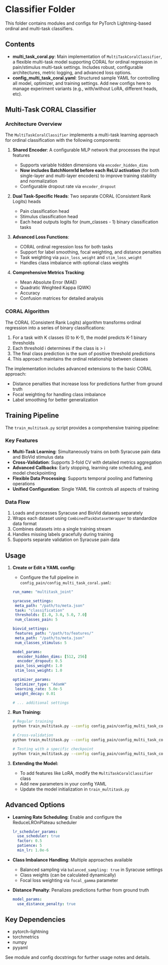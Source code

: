 # Classifier Folder

This folder contains modules and configs for PyTorch Lightning-based ordinal and multi-task classifiers.

## Contents
- **multi_task_coral.py**: Main implementation of `MultiTaskCoralClassifier`, a flexible multi-task model supporting CORAL for ordinal regression in pain/stimulus multi-task settings. Includes robust, configurable architectures, metric logging, and advanced loss options.
- **config_multi_task_coral.yaml**: Structured sample YAML for controlling all model, optimizer, and training settings. Add new configs here to manage experiment variants (e.g., with/without LoRA, different heads, etc).

## Multi-Task CORAL Classifier

### Architecture Overview
The `MultiTaskCoralClassifier` implements a multi-task learning approach for ordinal classification with the following components:

1. **Shared Encoder**: A configurable MLP network that processes the input features
   - Supports variable hidden dimensions via `encoder_hidden_dims`
   - **Now includes BatchNorm1d before each ReLU activation** (for both single-layer and multi-layer encoders) to improve training stability and normalization
   - Configurable dropout rate via `encoder_dropout`

2. **Dual Task-Specific Heads**: Two separate CORAL (Consistent Rank Logits) heads
   - Pain classification head
   - Stimulus classification head 
   - Each head outputs logits for (num_classes - 1) binary classification tasks

3. **Advanced Loss Functions**:
   - CORAL ordinal regression loss for both tasks
   - Support for label smoothing, focal weighting, and distance penalties
   - Task weighting via `pain_loss_weight` and `stim_loss_weight`
   - Handles class imbalance with optional class weights

4. **Comprehensive Metrics Tracking**:
   - Mean Absolute Error (MAE)
   - Quadratic Weighted Kappa (QWK)
   - Accuracy
   - Confusion matrices for detailed analysis

### CORAL Algorithm

The CORAL (Consistent Rank Logits) algorithm transforms ordinal regression into a series of binary classifications:

1. For a task with K classes (0 to K-1), the model predicts K-1 binary thresholds
2. Each threshold i determines if the class is > i
3. The final class prediction is the sum of positive threshold predictions
4. This approach maintains the ordinal relationship between classes

The implementation includes advanced extensions to the basic CORAL approach:
- Distance penalties that increase loss for predictions further from ground truth
- Focal weighting for handling class imbalance
- Label smoothing for better generalization

## Training Pipeline

The `train_multitask.py` script provides a comprehensive training pipeline:

### Key Features
- **Multi-Task Learning**: Simultaneously trains on both Syracuse pain data and BioVid stimulus data
- **Cross-Validation**: Supports 3-fold CV with detailed metrics aggregation
- **Advanced Callbacks**: Early stopping, learning rate scheduling, and model checkpointing
- **Flexible Data Processing**: Supports temporal pooling and flattening operations
- **Unified Configuration**: Single YAML file controls all aspects of training

### Data Flow
1. Loads and processes Syracuse and BioVid datasets separately
2. Wraps each dataset using `CombinedTaskDatasetWrapper` to standardize data format
3. Combines datasets into a single training stream
4. Handles missing labels gracefully during training
5. Supports separate validation on Syracuse pain data

## Usage

1. **Create or Edit a YAML config:**
   - Configure the full pipeline in `config_pain/config_multi_task_coral.yaml`:
    ```yaml
   run_name: "multitask_joint"
   
   syracuse_settings:
     meta_path: "/path/to/meta.json"
     task: "classification"
     thresholds: [1.0, 3.0, 5.0, 7.0]
     num_classes_pain: 5
   
   biovid_settings:
     features_path: "/path/to/features/"
     meta_path: "/path/to/meta.json" 
     num_classes_stimulus: 5
   
   model_params:
      encoder_hidden_dims: [512, 256]
      encoder_dropout: 0.5
     pain_loss_weight: 1.0
     stim_loss_weight: 1.0
   
   optimizer_params:
     optimizer_type: "AdamW"
     learning_rate: 5.0e-5
     weight_decay: 0.01
   
   # ... additional settings
    ```

2. **Run Training:**
   ```bash
   # Regular training
   python train_multitask.py --config config_pain/config_multi_task_coral.yaml --mode train --n_gpus 1
   
   # Cross-validation
   python train_multitask.py --config config_pain/config_multi_task_coral.yaml --mode cv --n_gpus 1
   
   # Testing with a specific checkpoint
   python train_multitask.py --config config_pain/config_multi_task_coral.yaml --mode test --ckpt_path /path/to/checkpoint.ckpt
    ```

3. **Extending the Model:**
   - To add features like LoRA, modify the `MultiTaskCoralClassifier` class
   - Add new parameters in your config YAML
   - Update the model initialization in `train_multitask.py`

## Advanced Options

- **Learning Rate Scheduling**: Enable and configure the ReduceLROnPlateau scheduler
  ```yaml
  lr_scheduler_params:
    use_scheduler: true
    factor: 0.5
    patience: 5
    min_lr: 1.0e-6
  ```

- **Class Imbalance Handling**: Multiple approaches available
  - Balanced sampling via `balanced_sampling: true` in Syracuse settings
  - Class weights (can be calculated dynamically)
  - Focal loss weighting via `focal_gamma` parameter

- **Distance Penalty**: Penalizes predictions further from ground truth
  ```yaml
  model_params:
    use_distance_penalty: true
  ```

## Key Dependencies
- pytorch-lightning
- torchmetrics
- numpy
- pyyaml

See module and config docstrings for further usage notes and details. 